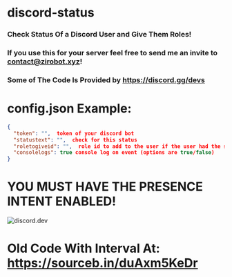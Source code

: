 # discord-status
### Check Status Of a Discord User and Give Them Roles!

### If you use this for your server feel free to send me an invite to contact@zirobot.xyz!

### Some of The Code Is Provided by https://discord.gg/devs

# config.json Example:
```json
{
  "token": "",  token of your discord bot
  "statustext": "",  check for this status
  "roletogiveid": "",  role id to add to the user if the user had the statustext
  "consolelogs": true console log on event (options are true/false)
}
```

# YOU MUST HAVE THE PRESENCE INTENT ENABLED!


![discord.dev](https://cdn.discordapp.com/attachments/628197645537771530/843545696245252136/unknown.png)


# Old Code With Interval At: https://sourceb.in/duAxm5KeDr
